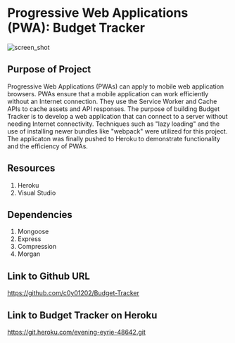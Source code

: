 # Progressive Web Applications (PWA): Budget Tracker

![screen_shot](https://user-images.githubusercontent.com/97765679/173139451-05fe8413-7390-489a-874e-091b06c949b7.png)

## Purpose of Project

Progressive Web Applications (PWAs) can apply to mobile web application browsers. PWAs ensure that a mobile application can work efficiently without an Internet connection. They use the Service Worker and Cache APIs to cache assets and API responses. The purpose of building Budget Tracker is to develop a web application that can connect to a server without needing Internet connectivity. Techniques such as "lazy loading" and the use of installing newer bundles like "webpack" were utilized for this project. The applicaton was finally pushed to Heroku to demonstrate functionality and the efficiency of PWAs.

## Resources

1. Heroku
2. Visual Studio

## Dependencies

1. Mongoose
2. Express
3. Compression
4. Morgan

## Link to Github URL

https://github.com/c0y01202/Budget-Tracker

## Link to Budget Tracker on Heroku

https://git.heroku.com/evening-eyrie-48642.git
